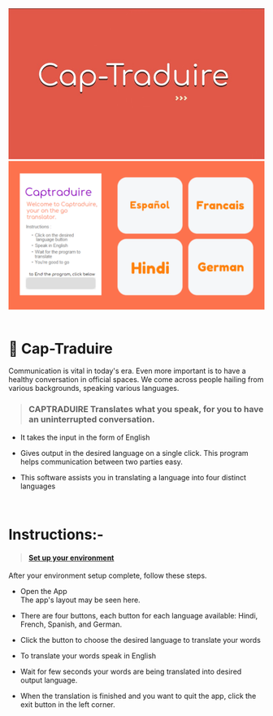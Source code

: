  <img src="./assets/thumbnail.jpg">
 <img src="./assets/captraduire_First_Frame.png">
 <br><br>
 
 <h1>🍁 Cap-Traduire</h1>

Communication is vital in today's era. Even more important is to have a healthy conversation in official spaces. We come across people hailing from various backgrounds, speaking various languages.

> ### **CAPTRADUIRE** Translates what you speak, for you to have an uninterrupted conversation.  

   - It takes the input in the form of English 
   - Gives output in the desired language on a single click. This program helps communication between two parties easy.
  
   - This software assists you in translating a language into four distinct languages
  
<br>
  

<h1>Instructions:- </h1>
  
 > #### [Set up your environment](./INSTRUCTIONS.md)
 
 After your environment setup complete, follow these steps.

   - Open the App<br>
      The app's layout may be seen here.
    
   - There are four buttons, each button for each language available: Hindi, French, Spanish, and German.<br>
    
   - Click the button to choose the desired language to translate your words<br>
    
   - To translate your words speak in English<br>
    
   - Wait for few seconds your words are being translated into desired output language.<br>
    
   - When the translation is finished and you want to quit the app, click the exit button in the left corner.<br>
